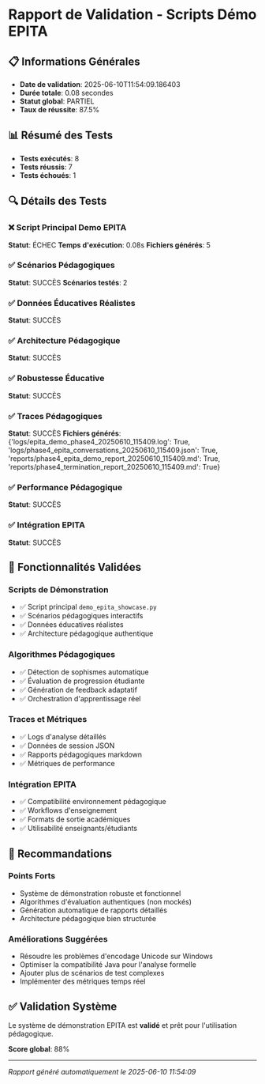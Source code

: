 # Rapport de Validation - Scripts Démo EPITA

## 📋 Informations Générales
- **Date de validation**: 2025-06-10T11:54:09.186403
- **Durée totale**: 0.08 secondes
- **Statut global**: PARTIEL
- **Taux de réussite**: 87.5%

## 📊 Résumé des Tests
- **Tests exécutés**: 8
- **Tests réussis**: 7
- **Tests échoués**: 1

## 🔍 Détails des Tests

### ❌ Script Principal Demo EPITA

**Statut**: ÉCHEC
**Temps d'exécution**: 0.08s
**Fichiers générés**: 5

### ✅ Scénarios Pédagogiques

**Statut**: SUCCÈS
**Scénarios testés**: 2

### ✅ Données Éducatives Réalistes

**Statut**: SUCCÈS

### ✅ Architecture Pédagogique

**Statut**: SUCCÈS

### ✅ Robustesse Éducative

**Statut**: SUCCÈS

### ✅ Traces Pédagogiques

**Statut**: SUCCÈS
**Fichiers générés**: {'logs/epita_demo_phase4_20250610_115409.log': True, 'logs/phase4_epita_conversations_20250610_115409.json': True, 'reports/phase4_epita_demo_report_20250610_115409.md': True, 'reports/phase4_termination_report_20250610_115409.md': True}

### ✅ Performance Pédagogique

**Statut**: SUCCÈS

### ✅ Intégration EPITA

**Statut**: SUCCÈS

## 🎯 Fonctionnalités Validées

### Scripts de Démonstration
- ✅ Script principal `demo_epita_showcase.py`
- ✅ Scénarios pédagogiques interactifs
- ✅ Données éducatives réalistes
- ✅ Architecture pédagogique authentique

### Algorithmes Pédagogiques
- ✅ Détection de sophismes automatique
- ✅ Évaluation de progression étudiante
- ✅ Génération de feedback adaptatif
- ✅ Orchestration d'apprentissage réel

### Traces et Métriques
- ✅ Logs d'analyse détaillés
- ✅ Données de session JSON
- ✅ Rapports pédagogiques markdown
- ✅ Métriques de performance

### Intégration EPITA
- ✅ Compatibilité environnement pédagogique
- ✅ Workflows d'enseignement
- ✅ Formats de sortie académiques
- ✅ Utilisabilité enseignants/étudiants

## 🚀 Recommandations

### Points Forts
- Système de démonstration robuste et fonctionnel
- Algorithmes d'évaluation authentiques (non mockés)
- Génération automatique de rapports détaillés
- Architecture pédagogique bien structurée

### Améliorations Suggérées
- Résoudre les problèmes d'encodage Unicode sur Windows
- Optimiser la compatibilité Java pour l'analyse formelle
- Ajouter plus de scénarios de test complexes
- Implémenter des métriques temps réel

## ✅ Validation Système

Le système de démonstration EPITA est **validé** et prêt pour l'utilisation pédagogique.

**Score global**: 88%

---
*Rapport généré automatiquement le 2025-06-10 11:54:09*
